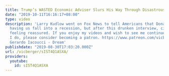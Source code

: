 ```yaml
---
title: Trump’s WASTED Economic Adviser Slurs His Way Through Disastrous Interview
date: "2019-10-11T16:16:17+08:00"
type: video
description: 'Larry Kudlow went on Fox News to tell Americans that Donald Trump isn''t
  having us fall into a recession, but after this drunken interview, citizens aren''t
  feeling reassured. If you enjoy my videos and wish to see me continue doing what
  I do, please consider becoming a patron. https://www.patreon.com/vicberger Music:
  Gerardo Iacoucci - Dream'
publishdate: "2019-08-30T17:03:20.000Z"
url: /vicberger/sIST4Q1ASXA/
providers:
  youtube:
    id: sIST4Q1ASXA
---
```


